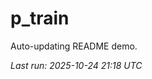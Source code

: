 # p_train

Auto-updating README demo.

<!--START_SECTION:status-->
_Last run: 2025-10-24 21:18 UTC_
<!--END_SECTION:status-->








































































































































































































































































































































































































































































































































































































































































































































































































































































































































































































































































































































































































































































































































































































































































































































